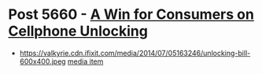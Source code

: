 # Post 5660 - [A Win for Consumers on Cellphone Unlocking](https://www.ifixit.com/News/5660/a-win-for-consumers-on-cellphone-unlocking)

- https://valkyrie.cdn.ifixit.com/media/2014/07/05163246/unlocking-bill-600x400.jpeg [media item](media-27997.md)